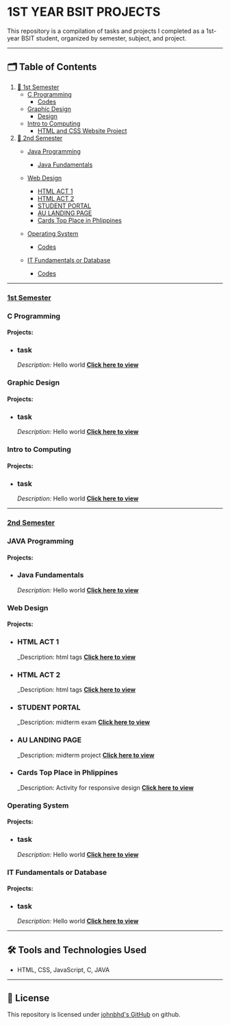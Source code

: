 # 1ST YEAR BSIT PROJECTS

This repository is a compilation of tasks and projects I completed as a 1st-year BSIT student, organized by semester, subject, and project.

---

## 🗂️ Table of Contents
1. [🚀 1st Semester](#1st-semester)
   + [C Programming](#c-programming)
        - [Codes](#codes)
   + [Graphic Design](#graphic-design)
        - [Design](#design)
   + [Intro to Computing](#intro-to-computing)
        - [HTML and CSS Website Project](#html-and-css-website-project)
2. [📗 2nd Semester](#2nd-semester)
   + [Java Programming](java-programming)
        - [Java Fundamentals](#java-fundametals)
    
   + [Web Design](#web-design)
        - [HTML ACT 1](#html-act-1)
        - [HTML ACT 2](#html-act-2)
        - [STUDENT PORTAL](#student-portal)
        - [AU LANDING PAGE](#au-landing-page)
        - [Cards Top Place in Phlippines](#cards-top-place-in-phlippines)
   + [Operating System](#operating-system)
        - [Codes](#codes)
   + [IT Fundamentals or Database](#c-programming)
        - [Codes](#codes)
---

### **[1st Semester]([https://github.com/johnbhd/30-Days-JAVA/tree/Day1/Day1/src/Day1](https://github.com/johnbhd/1ST-YEAR-BSIT-PROJECT/tree/1st-sem))**

### **C Programming**
#### Projects:
- ### **task**
  _Description:_ Hello world
  **[Click here to view](https://github.com/johnbhd/1ST-YEAR-BSIT-PROJECT/tree/sorting-algorithms-visualizer)**


### **Graphic Design**
#### Projects:
- ### **task**
  _Description:_ Hello world
  **[Click here to view](https://github.com/johnbhd/1ST-YEAR-BSIT-PROJECT/tree/sorting-algorithms-visualizer)**


### **Intro to Computing**
#### Projects:
- ### **task**
  _Description:_ Hello world
  **[Click here to view](https://github.com/johnbhd/1ST-YEAR-BSIT-PROJECT/tree/sorting-algorithms-visualizer)**

---
### **[2nd Semester]([https://github.com/johnbhd/30-Days-JAVA/tree/Day1/Day1/src/Day1](https://github.com/johnbhd/1ST-YEAR-BSIT-PROJECT/tree/2nd-sem))**

### **JAVA Programming**
#### Projects:
- ### **Java Fundamentals**
  _Description:_ Hello world
  **[Click here to view](https://github.com/johnbhd/1ST-YEAR-BSIT-PROJECT/tree/sorting-algorithms-visualizer)**


### **Web Design**
#### Projects:
- ### **HTML ACT 1**
  _Description: html tags
  **[Click here to view](https://github.com/johnbhd/1ST-YEAR-BSIT-PROJECT/tree/2nd-sem/Web%20Design/Villegas%20html%20act%201)**
- ### **HTML ACT 2**
  _Description: html tags
  **[Click here to view](https://github.com/johnbhd/1ST-YEAR-BSIT-PROJECT/tree/2nd-sem/Web%20Design/HTML%20ACT%201%20-%20VILLEGAS)**

- ### **STUDENT PORTAL**
  _Description: midterm exam 
  **[Click here to view](https://github.com/johnbhd/1ST-YEAR-BSIT-PROJECT/tree/2nd-sem/Web%20Design/Student%20Portal)**
- ### **AU LANDING PAGE**
  _Description: midterm project
  **[Click here to view](https://github.com/johnbhd/1ST-YEAR-BSIT-PROJECT/tree/2nd-sem/Web%20Design/AU%20LANDING%20PAGE)**
- ### **Cards Top Place in Phlippines**
  _Description: Activity for responsive design
  **[Click here to view](https://github.com/johnbhd/1ST-YEAR-a-PROJECT/tree/2nd-sem/Web%20Design/Cards%20Top%20Place%20in%20Phiippines)**


### **Operating System**
#### Projects:
- ### **task**
  _Description:_ Hello world
  **[Click here to view](https://github.com/johnbhd/1ST-YEAR-BSIT-PROJECT/tree/sorting-algorithms-visualizer)**


### **IT Fundamentals or Database**
#### Projects:
- ### **task**
  _Description:_ Hello world
  **[Click here to view](https://github.com/johnbhd/1ST-YEAR-BSIT-PROJECT/tree/sorting-algorithms-visualizer)**


---

## 🛠️ Tools and Technologies Used
- HTML, CSS, JavaScript, C, JAVA

---

## 📄 License
This repository is licensed under [johnbhd's GitHub](https://github.com/johnbhd) on github.

